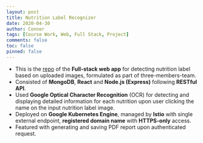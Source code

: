 ```yaml
---
layout: post
title: Nutrition Label Recognizer
date: 2020-04-30
author: Conner
tags: [Course Work, Web, Full Stack, Project]
comments: false
toc: false
pinned: false
---
```

* This is the [repo](https://github.com/Connerrrrr/nutrition-label-recognizer) of the **Full-stack web app** for detecting nutrition label based on uploaded images, formulated as part of three-members-team.
* Consisted of **MongoDB**, **React** and **Node.js (Express)** following **RESTful API**.
* Used **Google Optical Character Recognition** (OCR) for detecting and displaying detailed information for each nutrition upon user clicking the name on the input nutrition label image.
* Deployed on **Google Kubernetes Engine**, managed by **Istio** with single external endpoint, **registered domain name** with **HTTPS-only** access.
* Featured with generating and saving PDF report upon authenticated request.
